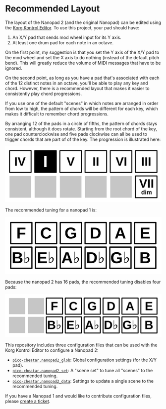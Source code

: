 # Recommended Layout

The layout of the Nanopad 2 (and the original Nanopad) can be edited using the
[Korg Kontrol
Editor](https://www.korg.com/us/support/download/software/1/253/1354/). To use
this project, your pad should have:

1. An X/Y pad that sends mod wheel input for its Y axis.
2. At least one drum pad for each note in an octave.

On the first point, my suggestion is that you set the Y axis of the X/Y pad to
the mod wheel and set the X axis to do nothing (instead of the default pitch
bend). This will greatly reduce the volume of MIDI messages that have to be
ignored.

On the second point, as long as you have a pad that's associated with each of
the 12 distinct notes in an octave, you'll be able to play any key and chord.
However, there is a recommended layout that makes it easier to consistently play
chord progressions.

If you use one of the default "scenes" in which notes are arranged in order from
low to high, the pattern of chords will be different for each key, which makes
it difficult to remember chord progressions.

By arranging 12 of the pads in a circle of fifths, the pattern of chords stays
consistent, although it does rotate. Starting from the root chord of the key,
one pad counterclockwise and five pads clockwise can all be used to trigger
chords that are part of of the key.  The progression is illustrated here:

![Chord Progression](images/chord_progression.svg)

The recommended tuning for a nanopad 1 is:

![Nanopad 1 Layout](images/nanopad1.svg)

Because the nanopad 2 has 16 pads, the recommended tuning disables four pads:

![Nanopad 2 Layout](images/nanopad2.svg)

This repository includes three configuration files that can be used with the Korg Kontrol Editor to configure a Nanopad 2:

* [`pico-cheatar.nanopad2_glob`](nanopad2/pico-cheatar.nanopad2_glob): Global
  configuration settings (for the X/Y pad).
* [`pico-cheatar.nanopad2_set`](nanopad2/pico-cheatar.nanopad2_set): A "scene
  set" to tune all "scenes" to the recommended tuning.
* [`pico-cheatar.nanopad2_data`](nanopad2/pico-cheatar.nanopad2_data): Settings
  to update a single scene to the recommended tuning.

If you have a Nanopad 1 and would like to contribute configuration files, please
[create a ticket](https://github.com/duhrer/pico-cheatar/issues).
